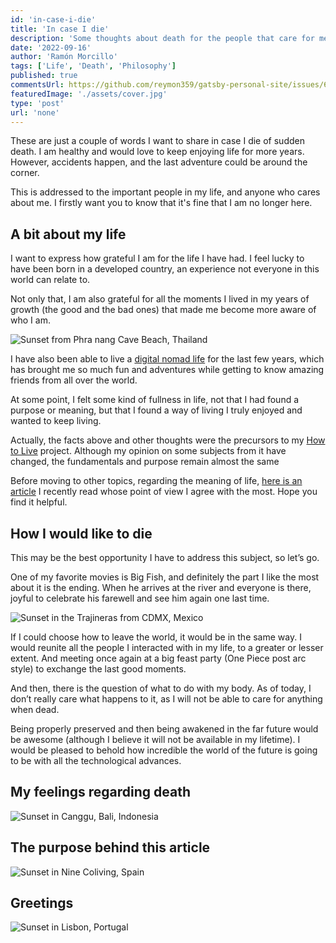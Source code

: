 ```yaml
---
id: 'in-case-i-die'
title: 'In case I die'
description: 'Some thoughts about death for the people that care for me.'
date: '2022-09-16'
author: 'Ramón Morcillo'
tags: ['Life', 'Death', 'Philosophy']
published: true
commentsUrl: https://github.com/reymon359/gatsby-personal-site/issues/683
featuredImage: './assets/cover.jpg'
type: 'post'
url: 'none'
---
```


These are just a couple of words I want to share in case I die of sudden death. I am healthy and would love to keep enjoying life for more years. However, accidents happen, and the last adventure could be around the corner.
 
This is addressed to the important people in my life, and anyone who cares about me. I firstly want you to know that it's fine that I am no longer here.

## A bit about my life

I want to express how grateful I am for the life I have had. I feel lucky to have been born in a developed country, an experience not everyone in this world can relate to. 

Not only that, I am also grateful for all the moments I lived in my years of growth (the good and the bad ones) that made me become more aware of who I am. 

![Sunset from Phra nang Cave Beach, Thailand](./assets/sunset-from-phra-nang-cave-beach-thailand.jpg)

I have also been able to live a [digital nomad life](https://ramonmorcillo.com/lifestyle-as-a-digital-nomad-staying-in-colivings/) for the last few years, which has brought me so much fun and adventures while getting to know amazing friends from all over the world. 

At some point, I felt some kind of fullness in life, not that I had found a purpose or meaning, but that I found a way of living I truly enjoyed and wanted to keep living.

Actually, the facts above and other thoughts were the precursors to my [How to Live](https://reymon359.github.io/how-to-live/#/) project. Although my opinion on some subjects from it have changed, the fundamentals and purpose remain almost the same

Before moving to other topics, regarding the meaning of life, [here is an article](https://moretothat.com/the-meaning-of-life-is-absurd/) I recently read whose point of view I agree with the most. Hope you find it helpful.

## How I would like to die 

This may be the best opportunity I have to address this subject, so let’s go. 

One of my favorite movies is Big Fish, and definitely the part I like the most about it is the ending. When he arrives at the river and everyone is there, joyful to celebrate his farewell and see him again one last time. 

![Sunset in the Trajineras from CDMX, Mexico](./assets/sunset-in-the-trajineras-from-cdmx-mexico.jpg)

If I could choose how to leave the world, it would be in the same way. I would reunite
all the people I interacted with in my life, to a greater or lesser extent. And meeting once again at a big feast party (One Piece post arc style) to exchange the last good moments.

And then, there is the question of what to do with my body. As of today, I don’t really care what happens to it, as I will not be able to care for anything when dead. 

Being properly preserved and then being awakened in the far future would be awesome (although I believe it will not be available in my lifetime).
I would be pleased to behold how incredible the world of the future is going to be with all the technological advances.

## My feelings regarding death

![Sunset in Canggu, Bali, Indonesia](./assets/sunset-in-canggu-bali-indonesia.jpg)

## The purpose behind this article

![Sunset in Nine Coliving, Spain](./assets/sunset-in-nine-coliving-spain.jpg)
## Greetings

![Sunset in Lisbon, Portugal](./assets/sunset-in-lisbon-portugal.jpg)
